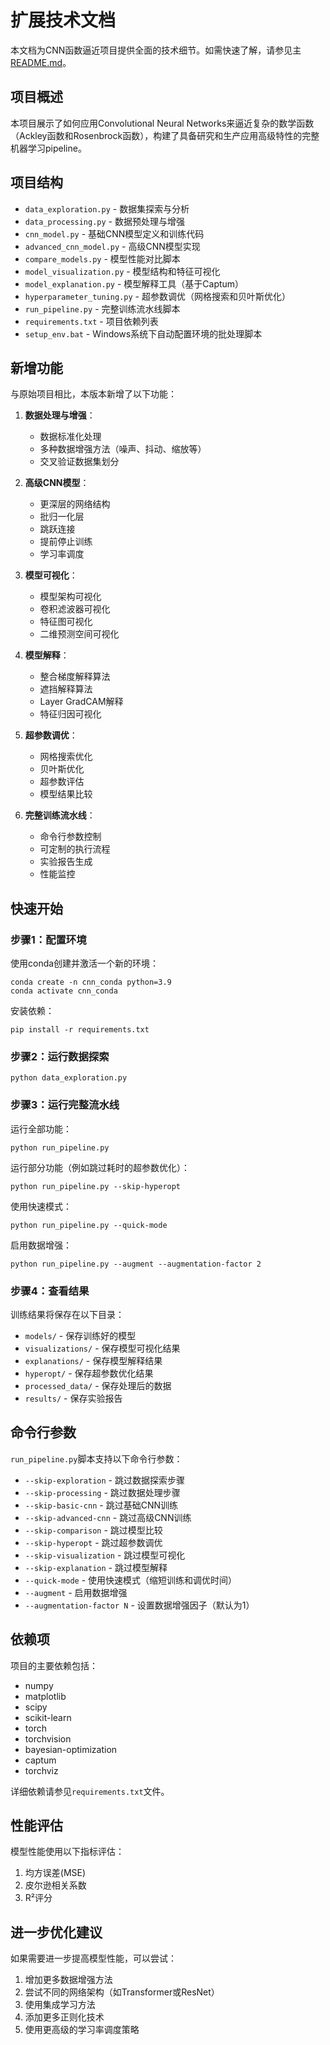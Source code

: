 # 扩展技术文档

本文档为CNN函数逼近项目提供全面的技术细节。如需快速了解，请参见主[README.md](../README.md)。

## 项目概述

本项目展示了如何应用Convolutional Neural Networks来逼近复杂的数学函数（Ackley函数和Rosenbrock函数），构建了具备研究和生产应用高级特性的完整机器学习pipeline。

## 项目结构

- `data_exploration.py` - 数据集探索与分析
- `data_processing.py` - 数据预处理与增强
- `cnn_model.py` - 基础CNN模型定义和训练代码
- `advanced_cnn_model.py` - 高级CNN模型实现
- `compare_models.py` - 模型性能对比脚本
- `model_visualization.py` - 模型结构和特征可视化
- `model_explanation.py` - 模型解释工具（基于Captum）
- `hyperparameter_tuning.py` - 超参数调优（网格搜索和贝叶斯优化）
- `run_pipeline.py` - 完整训练流水线脚本
- `requirements.txt` - 项目依赖列表
- `setup_env.bat` - Windows系统下自动配置环境的批处理脚本

## 新增功能

与原始项目相比，本版本新增了以下功能：

1. **数据处理与增强**：
   - 数据标准化处理
   - 多种数据增强方法（噪声、抖动、缩放等）
   - 交叉验证数据集划分

2. **高级CNN模型**：
   - 更深层的网络结构
   - 批归一化层
   - 跳跃连接
   - 提前停止训练
   - 学习率调度

3. **模型可视化**：
   - 模型架构可视化
   - 卷积滤波器可视化
   - 特征图可视化
   - 二维预测空间可视化

4. **模型解释**：
   - 整合梯度解释算法
   - 遮挡解释算法
   - Layer GradCAM解释
   - 特征归因可视化

5. **超参数调优**：
   - 网格搜索优化
   - 贝叶斯优化
   - 超参数评估
   - 模型结果比较

6. **完整训练流水线**：
   - 命令行参数控制
   - 可定制的执行流程
   - 实验报告生成
   - 性能监控

## 快速开始

### 步骤1：配置环境

使用conda创建并激活一个新的环境：

```
conda create -n cnn_conda python=3.9
conda activate cnn_conda
```

安装依赖：

```
pip install -r requirements.txt
```

### 步骤2：运行数据探索

```
python data_exploration.py
```

### 步骤3：运行完整流水线

运行全部功能：

```
python run_pipeline.py
```

运行部分功能（例如跳过耗时的超参数优化）：

```
python run_pipeline.py --skip-hyperopt
```

使用快速模式：

```
python run_pipeline.py --quick-mode
```

启用数据增强：

```
python run_pipeline.py --augment --augmentation-factor 2
```

### 步骤4：查看结果

训练结果将保存在以下目录：

- `models/` - 保存训练好的模型
- `visualizations/` - 保存模型可视化结果
- `explanations/` - 保存模型解释结果
- `hyperopt/` - 保存超参数优化结果
- `processed_data/` - 保存处理后的数据
- `results/` - 保存实验报告

## 命令行参数

`run_pipeline.py`脚本支持以下命令行参数：

- `--skip-exploration` - 跳过数据探索步骤
- `--skip-processing` - 跳过数据处理步骤
- `--skip-basic-cnn` - 跳过基础CNN训练
- `--skip-advanced-cnn` - 跳过高级CNN训练
- `--skip-comparison` - 跳过模型比较
- `--skip-hyperopt` - 跳过超参数调优
- `--skip-visualization` - 跳过模型可视化
- `--skip-explanation` - 跳过模型解释
- `--quick-mode` - 使用快速模式（缩短训练和调优时间）
- `--augment` - 启用数据增强
- `--augmentation-factor N` - 设置数据增强因子（默认为1）

## 依赖项

项目的主要依赖包括：

- numpy
- matplotlib
- scipy
- scikit-learn
- torch
- torchvision
- bayesian-optimization
- captum
- torchviz

详细依赖请参见`requirements.txt`文件。

## 性能评估

模型性能使用以下指标评估：

1. 均方误差(MSE)
2. 皮尔逊相关系数
3. R²评分

## 进一步优化建议

如果需要进一步提高模型性能，可以尝试：

1. 增加更多数据增强方法
2. 尝试不同的网络架构（如Transformer或ResNet）
3. 使用集成学习方法
4. 添加更多正则化技术
5. 使用更高级的学习率调度策略 